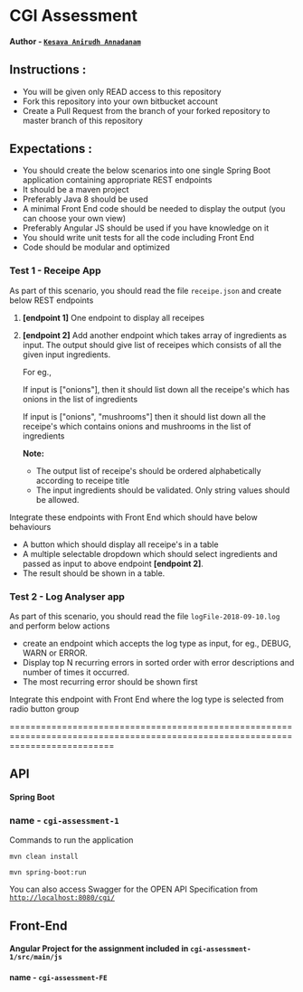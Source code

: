 # CGI Assessment

#### Author - [`Kesava Anirudh Annadanam`](https://github.com/ak-anirudh)

## Instructions :

- You will be given only READ access to this repository
- Fork this repository into your own bitbucket account
- Create a Pull Request from the branch of your forked repository to master branch of this repository

## Expectations :

- You should create the below scenarios into one single Spring Boot application containing appropriate REST endpoints
- It should be a maven project
- Preferably Java 8 should be used
- A minimal Front End code should be needed to display the output (you can choose your own view)
- Preferably Angular JS should be used if you have knowledge on it
- You should write unit tests for all the code including Front End
- Code should be modular and optimized

### Test 1 - Receipe App

As part of this scenario, you should read the file `receipe.json` and create below REST endpoints

1. **[endpoint 1]** One endpoint to display all receipes
2. **[endpoint 2]** Add another endpoint which takes array of ingredients as input. 
The output should give list of receipes which consists of all the given input ingredients.
        
    For eg., 
    
    If input is ["onions"], then it should list down all the receipe's which has onions in the list of ingredients
    
    If input is ["onions", "mushrooms"] then it should list down all the receipe's which contains onions and mushrooms in the list of ingredients

    **Note:** 
    - The output list of receipe's should be ordered alphabetically according to receipe title
    - The input ingredients should be validated. Only string values should be allowed.
    
Integrate these endpoints with Front End which should have below behaviours

- A button which should display all receipe's in a table
- A multiple selectable dropdown which should select ingredients and passed as input to above endpoint **[endpoint 2]**. 
- The result should be shown in a table.

### Test 2 - Log Analyser app

As part of this scenario, you should read the file `logFile-2018-09-10.log` and perform below actions

- create an endpoint which accepts the log type as input, for eg., DEBUG, WARN or ERROR.
- Display top N recurring errors in sorted order with error descriptions and number of times it occurred. 
- The most recurring error should be shown first

Integrate this endpoint with Front End where the log type is selected from radio button group 

================================================================================================================================

## API

#### Spring Boot 

### name - `cgi-assessment-1`

Commands to run the application 

```shell
mvn clean install
```

```shell
mvn spring-boot:run
```

You can also access Swagger for the OPEN API Specification from [`http://localhost:8080/cgi/`](http://localhost:8080/cgi/)

## Front-End

#### Angular Project for the assignment included in `cgi-assessment-1/src/main/js` 

#### name - `cgi-assessment-FE`



